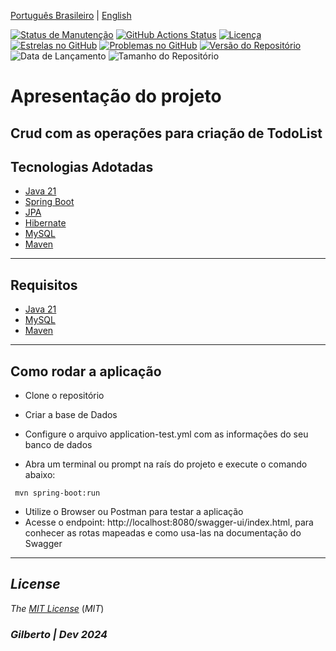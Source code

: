 [Português Brasileiro](https://github.com/Gilberto-Mascena/desafio-back-end-jr/blob/main/README-pt_br.md) | [English](https://github.com/Gilberto-Mascena/desafio-back-end-jr/blob/main/README.md)

[![Status de Manutenção](https://img.shields.io/badge/Maintained-Yes-brightgreen?style=for-the-badge)](https://GitHub.com/Gilberto-Mascena/desafio-back-end-jr)
[![GitHub Actions Status](https://img.shields.io/github/actions/workflow/status/Gilberto-Mascena/desafio-back-end-jr/build.yml?style=for-the-badge)](https://github.com/Gilberto-Mascena/desafio-back-end-jr/actions)
[![Licença](https://img.shields.io/github/license/Gilberto-Mascena/desafio-back-end-jr?style=for-the-badge)](https://github.com/Gilberto-Mascena/desafio-back-end-jr/blob/main/LICENSE.md)
[![Estrelas no GitHub](https://img.shields.io/github/stars/Gilberto-Mascena/desafio-back-end-jr?style=for-the-badge)](https://github.com/Gilberto-Mascena/desafio-back-end-jr/stargazers)
[![Problemas no GitHub](https://img.shields.io/github/issues/Gilberto-Mascena/desafio-back-end-jr?style=for-the-badge)](https://github.com/Gilberto-Mascena/desafio-back-end-jr/issues)
[![Versão do Repositório](https://img.shields.io/github/v/release/Gilberto-Mascena/desafio-back-end-jr?include_prereleases&style=for-the-badge)](https://github.com/Gilberto-Mascena/desafio-back-end-jr/releases)
![Data de Lançamento](https://img.shields.io/github/release-date/Gilberto-Mascena/desafio-back-end-jr?style=for-the-badge)
![Tamanho do Repositório](https://img.shields.io/github/repo-size/Gilberto-Mascena/desafio-back-end-jr?style=for-the-badge)

# Apresentação do projeto

## Crud com as operações para criação de TodoList

## Tecnologias Adotadas
- [Java 21](https://www.oracle.com/br/java/technologies/downloads/)
- [Spring Boot](https://spring.io/projects/spring-boot)
- [JPA](https://spring.io/projects/spring-data-jpa)
- [Hibernate](https://hibernate.org/)
- [MySQL](https://www.mysql.com)
- [Maven](https://maven.apache.org/)

---

## Requisitos
- [Java 21](https://www.oracle.com/br/java/technologies/downloads/)
- [MySQL](https://www.mysql.com)
- [Maven](https://maven.apache.org)

---

## Como rodar a aplicação
- Clone o repositório
- Criar a base de Dados
- Configure o arquivo application-test.yml com as informações do seu banco de dados

- Abra um terminal ou prompt na raís do projeto e execute o comando abaixo:
```
 mvn spring-boot:run
```

- Utilize o Browser ou Postman para testar a aplicação
- Acesse o endpoint: http://localhost:8080/swagger-ui/index.html, para
conhecer as rotas mapeadas e como usa-las na documentação do Swagger

---

## *License*

*The* [*MIT License*](LICENSE.md) (*MIT*)

### _Gilberto | Dev 2024_